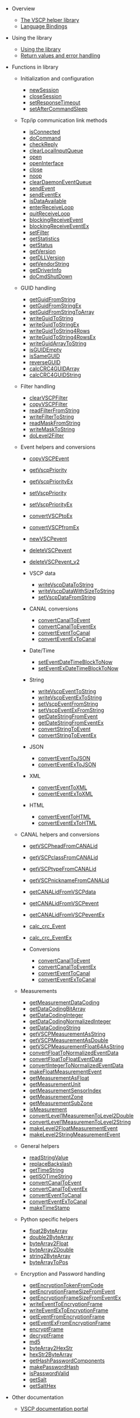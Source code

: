 * Overview

  * [The VSCP helper library](README.md)
  * [Language Bindings](bindings.md)

* Using the library

  * [Using the library](using.md)
  * [Return values and error handling](error_handling.md)

* Functions in library

  * Initialization and configuration

    * [newSession](newsession.md)
    * [closeSession](closesession.md)
    * [setResponseTimeout](setresponsetimeout.md)
    * [setAfterCommandSleep](setaftercommandsleep.md)

  * Tcp/ip communication link methods

    * [isConnected](isconnected.md)
    * [doCommand](docommand.md)
    * [checkReply](checkreply.md)
    * [clearLocalInputQueue](clearlocalinputqueue.md)
    * [open](open.md)
    * [openInterface](openinterface.md)
    * [close](close.md)
    * [noop](noop.md)
    * [clearDaemonEventQueue](cleardaemoneventqueue.md)
    * [sendEvent](sendevent.md)
    * [sendEventEx](sendeventex.md)
    * [isDataAvailable](isdataavailable.md)
    * [enterReceiveLoop](enterreceiveloop.md)
    * [quitReceiveLoop](quitreceiveloop.md)
    * [blockingReceiveEvent](blockingreceiveevent.md)
    * [blockingReceiveEventEx](blockingreceiveeventex.md)
    * [setFilter](setfilter.md)
    * [getStatistics](getstatistics.md)
    * [getStatus](getstatus.md)
    * [getVersion](getversion.md)
    * [getDLLVersion](getdllversion.md)
    * [getVendorString](getvendorstring.md)
    * [getDriverInfo](getdriverinfo.md)
    * [doCmdShutDown](docmdshutdown.md)

  * GUID handling

    * [getGuidFromString](getguidfromstring.md)
    * [getGuidFromStringEx](getguidfromstringex.md)
    * [getGuidFromStringToArray](getguidfromstringtoarray.md)
    * [writeGuidToString](writeguidtostring.md)
    * [writeGuidToStringEx](writeguidtostringex.md)
    * [writeGuidToString4Rows](writeguidtostring4rows.md)
    * [writeGuidToString4RowsEx](writeguidtostring4rowsex.md)
    * [writeGuidArrayToString](writeguidarraytostring.md)
    * [isGUIDEmpty](isguidempty.md)
    * [isSameGUID](issameguid.md)
    * [reverseGUID](reverseguid.md)
    * [calcCRC4GUIDArray](calccrc4guidarray.md)
    * [calcCRC4GUIDString](calccrc4guidstring.md)

  * Filter handling

    * [clearVSCPFilter](clearvscpfilter.md)
    * [copyVSCPFilter](copyvscpFilter.md)
    * [readFilterFromString](readfilterfromstring.md)
    * [writeFilterToString](writefiltertostring.md)
    * [readMaskFromString](readmaskfromstring.md)
    * [writeMaskToString](writemasktostring.md)
    * [doLevel2Filter](doLevel2filter.md)

  * Event helpers and conversions

    * [copyVSCPEvent](copyvscpevent.md)
    * [getVscpPriority](getvscppriority.md)
    * [getVscpPriorityEx](getvscppriorityex.md)
    * [setVscpPriority](setvscppriority.md)
    * [setVscpPriorityEx](setvscppriorityex.md)
    * [convertVSCPtoEx](convertvscptoex.md)
    * [convertVSCPfromEx](convertvscpfromex.md)
    * [newVSCPevent](newvscpevent.md)
    * [deleteVSCPevent](deletevscpevent.md)
    * [deleteVSCPevent_v2](deletevscpevent_v2.md)
   
    * VSCP data

      * [writeVscpDataToString](writevscpdatatostring.md)
      * [writeVscpDataWithSizeToString](writevscpdatawithsizetostring.md)
      * [setVscpDataFromString](setvscpdatafromstring)
   
    * CANAL conversions

      * [convertCanalToEvent](convertcanaltoevent.md)
      * [convertCanalToEventEx](convertcanaltoeventex.md)
      * [convertEventToCanal](converteventtocanal.md)
      * [convertEventExToCanal](converteventextocanal.md)

    * Date/Time

      * [setEventDateTimeBlockToNow](seteventdatetimeblocktonow.md)
      * [setEventExDateTimeBlockToNow](seteventexdatetimeblocktonow.md)
  
    * String

      * [writeVscpEventToString](writevscpeventtostring.md)
      * [writeVscpEventExToString](writevscpeventextostring.md)
      * [setVscpEventFromString](setvscpeventfromstring.md)
      * [setVscpEventExFromString](setvscpeventexfromstring.md)
      * [getDateStringFromEvent](getdatestringfromevent.md)
      * [getDateStringFromEventEx](getdatestringfromeventex.md) 
      * [convertStringToEvent](convertStringToEvent.md)
      * [convertStringToEventEx](convertStringToEventEx.md)

    * JSON

      * [convertEventToJSON](converteventtojson.md)
      * [convertEventExToJSON](converteventextojson.md)
   
    * XML

      * [convertEventToXML](converteventtoxml.md)
      * [convertEventExToXML](converteventextoxml.md)

    * HTML

      * [convertEventToHTML](converteventtohtml.md)
      * [convertEventExToHTML](converteventextohtml.md)

  * CANAL helpers and conversions

    * [getVSCPheadFromCANALid](getvscpheadfromcanalid.md)
    * [getVSCPclassFromCANALid](getvscpclassfromcanalid.md)
    * [getVSCPtypeFromCANALid](getvscptypefromcanalid.md)
    * [getVSCPnicknameFromCANALid](getvscpnicknamefromcanalid.md)
    * [getCANALidFromVSCPdata](getcanalidfromvscpdata.md)
    * [getCANALidFromVSCPevent](getcanalidfromvscpevent.md)
    * [getCANALidFromVSCPeventEx](getcanalidfromvscpeventex.md)
    * [calc_crc_Event](calc_crc_event.md)
    * [calc_crc_EventEx](calc_crc_eventex.md)

    * Conversions

      * [convertCanalToEvent](convertcanaltoevent.md)
      * [convertCanalToEventEx](convertcanaltoeventex.md)
      * [convertEventToCanal](converteventtocanal.md)
      * [convertEventExToCanal](converteventextocanal.md)

  * Measurements

    * [getMeasurementDataCoding](getmeasurementdatacoding.md)
    * [getDataCodingBitArray](getdatacodingbitarray.md)
    * [getDataCodingInteger](getdatacodinginteger.md)
    * [getDataCodingNormalizedInteger](getdatacodingnormalizedinteger.md)
    * [getDataCodingString](getdatacodingstring.md)
    * [getVSCPMeasurementAsString](getvscpmeasurementasstring.md)
    * [getVSCPMeasurementAsDouble](getvscpmeasurementasdouble.md)
    * [getVSCPMeasurementFloat64AsString](getvscpmeasurementfloat64asstring.md)
    * [convertFloatToNormalizedEventData](convertfloattonormalizedeventdata.md)
    * [convertFloatToFloatEventData](convertfloattofloateventdata.md)
    * [convertIntegerToNormalizedEventData](convertintegertonormalizedeventdata.md)
    * [makeFloatMeasurementEvent](makefloatmeasurementevent.md)
    * [getMeasurementAsFloat](getmeasurementasfloat.md)
    * [getMeasurementUnit](getmeasurementunit.md)
    * [getMeasurementSensorIndex](getmeasurementsensorindex.md)
    * [getMeasurementZone](getmeasurementzone.md)
    * [getMeasurementSubZone](getmeasurementSubzone.md)
    * [isMeasurement](ismeasurement.md)
    * [convertLevel1MeasuremenToLevel2Double](convertlevel1measurementolevel2double.md)
    * [convertLevel1MeasuremenToLevel2String](convertlevel1measurementolevel2string.md)
    * [makeLevel2FloatMeasurementEvent](makelevel2floatmeasurementevent.md)
    * [makeLevel2StringMeasurementEvent](makelevel2stringmeasurementevent.md)

  * General helpers

    * [readStringValue](readstringvalue.md)
    * [replaceBackslash](replacebackslash.md)
    * [getTimeString](gettimestring.md)
    * [getISOTimeString](getisotimestring.md)
    * [convertCanalToEvent](convertcanaltoevent.md)
    * [convertCanalToEventEx](convertcanaltoeventex.md)
    * [convertEventToCanal](converteventtocanal.md)
    * [convertEventExToCanal](converteventextocanal.md)
    * [makeTimeStamp](maketimestamp.md)
   
  * Python specific helpers

    * [float2ByteArray](float2bytearray.md)
    * [double2ByteArray](double2bytearray.md)
    * [byteArray2Float](bytearray2float.md)
    * [byteArray2Double](bytearray2double.md)
    * [string2ByteArray](string2bytearray.md)
    * [byteArrayToPos](bytearray2pos.md)

  * Encryption and Password handling
  
    * [getEncryptionTokenFromCode](getEncryptionTokenFromCode.md)
    * [getEncryptionFrameSizeFromEvent](getEncryptionFrameSizeFromEvent.md)
    * [getEncryptionFrameSizeFromEventEx](getEncryptionFrameSizeFromEventEx.md)
    * [writeEventToEncryptionFrame](writeEventToEncryptionFrame.md)
    * [writeEventExToEncryptionFrame](writeEventExToEncryptionFrame.md)
    * [getEventFromEncryptionFrame](getEventFromEncryptionFrame.md)
    * [getEventExFromEncryptionFrame](getEventExFromEncryptionFrame.md)
    * [encryptFrame](encryptFrame.md)
    * [decryptFrame](decryptFrame.md)
    * [md5](vscphlphlp_md5.md)
    * [byteArray2HexStr](byteArray2HexStr.md)
    * [hexStr2ByteArray](hexStr2ByteArray.md)
    * [getHashPasswordComponents](getHashPasswordComponents.md)
    * [makePasswordHash](makePasswordHash.md)
    * [isPasswordValid](isPasswordValid.md)
    * [getSalt](getSalt.md)
    * [getSaltHex](getSaltHex.md)

* Other documentation
  * [VSCP documentation portal](https://docs.vscp.org)





